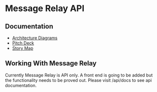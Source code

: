 # Message Relay API

## Documentation

* [Architecture Diagrams](https://lucid.app/lucidchart/d27e8a59-e2cc-47b0-80d5-ce7638eacf31/edit?viewport_loc=-312%2C435%2C2400%2C1387%2C0_0&invitationId=inv_442d5b31-e705-4e0f-9b46-00d2df0e0be4#)
* [Pitch Deck](https://docs.google.com/presentation/d/1moZSFDGXERvTUJpyV2R3T618nU30pGX5IDxegnFuwlM/edit?usp=sharing)
* [Story Map](https://miro.com/app/board/uXjVOl6qWoQ=/?share_link_id=165297221477)


## Working With Message Relay

Currently Message Relay is API only. A front end is going to be added but the functionality needs 
to be proved out. Please visit /api/docs to see api documentation.
